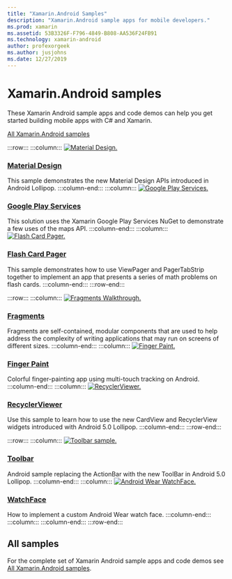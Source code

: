 ```yaml
---
title: "Xamarin.Android Samples"
description: "Xamarin.Android sample apps for mobile developers."
ms.prod: xamarin
ms.assetid: 53B3326F-F796-4849-B808-AA536F24FB91
ms.technology: xamarin-android
author: profexorgeek
ms.author: jusjohns
ms.date: 12/27/2019
---
```


# Xamarin.Android samples

These Xamarin Android sample apps and code demos can help you get started building mobile apps with C# and Xamarin.

[All Xamarin.Android samples](/samples/browse/?products=xamarin&term=Xamarin.Android)

:::row:::
    :::column:::
[![Material Design.](images/material-design.png)](/samples/xamarin/monodroid-samples/android50-googleio2014master/)

### [Material Design](/samples/xamarin/monodroid-samples/android50-googleio2014master/)

This sample demonstrates the new Material Design APIs introduced in Android Lollipop.
  :::column-end:::
    :::column:::
[![Google Play Services.](images/gps.png)](/samples/xamarin/monodroid-samples/googleplayservices/)

### [Google Play Services](/samples/xamarin/monodroid-samples/googleplayservices/)

This solution uses the Xamarin Google Play Services NuGet to demonstrate a few uses of the maps API.
  :::column-end:::
    :::column:::
[![Flash Card Pager.](images/flash.png)](/samples/xamarin/monodroid-samples/userinterface-flashcardpager/)

### [Flash Card Pager](/samples/xamarin/monodroid-samples/userinterface-flashcardpager/)

This sample demonstrates how to use ViewPager and PagerTabStrip together to implement an app that presents a series of math problems on flash cards.
  :::column-end:::
:::row-end:::

:::row:::
    :::column:::
[![Fragments Walkthrough.](images/fragments.png)](/samples/xamarin/monodroid-samples/fragmentswalkthrough/)

### [Fragments](/samples/xamarin/monodroid-samples/fragmentswalkthrough/)

Fragments are self-contained, modular components that are used to help address the complexity of writing applications that may run on screens of different sizes.
    :::column-end:::
    :::column:::
[![Finger Paint.](images/fingerpaint.png)](/samples/xamarin/monodroid-samples/applicationfundamentals-fingerpaint/)

### [Finger Paint](/samples/xamarin/monodroid-samples/applicationfundamentals-fingerpaint/)

Colorful finger-painting app using multi-touch tracking on Android.
    :::column-end:::
    :::column:::
[![RecyclerViewer.](images/recycler.png)](/samples/xamarin/monodroid-samples/android50-recyclerviewer/)

### [RecyclerViewer](/samples/xamarin/monodroid-samples/android50-recyclerviewer/)

Use this sample to learn how to use the new CardView and RecyclerView widgets introduced with Android 5.0 Lollipop.
    :::column-end:::
:::row-end:::

:::row:::
    :::column:::
[![Toolbar sample.](images/toolbar.png)](/samples/xamarin/monodroid-samples/android50-toolbar/)

### [Toolbar](/samples/xamarin/monodroid-samples/android50-toolbar/)

Android sample replacing the ActionBar with the new ToolBar in Android 5.0 Lollipop.
    :::column-end:::
    :::column:::
[![Android Wear WatchFace.](images/watchface.png)](/samples/xamarin/monodroid-samples/wear-watchface/)

### [WatchFace](/samples/xamarin/monodroid-samples/wear-watchface/)

How to implement a custom Android Wear watch face.
    :::column-end:::
    :::column:::
    :::column-end:::
:::row-end:::

## All samples

For the complete set of Xamarin Android sample apps and code demos see [All Xamarin.Android samples](/samples/browse/?products=xamarin&term=Xamarin.Android).